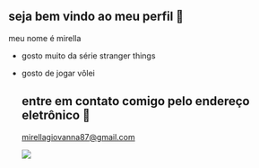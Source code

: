 ## seja bem vindo ao meu perfil 💜

meu nome é mirella 

- gosto muito da série stranger things
- gosto de jogar vôlei


  ## entre em contato comigo pelo endereço eletrônico 📧

  mirellagiovanna87@gmail.com

  ![](https://media1.tenor.com/m/S4MGlOuBFtsAAAAC/kkkk.gif)


